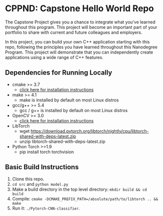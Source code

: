 # CPPND: Capstone Hello World Repo

The Capstone Project gives you a chance to integrate what you've learned throughout this program. This project will become an important part of your portfolio to share with current and future colleagues and employers.

In this project, you can build your own C++ application starting with this repo, following the principles you have learned throughout this Nanodegree Program. This project will demonstrate that you can independently create applications using a wide range of C++ features.

## Dependencies for Running Locally
* cmake >= 3.7
  * [click here for installation instructions](https://cmake.org/install/)
* make >= 4.1 
  * make is installed by default on most Linux distros
* gcc/g++ >= 5.4
  * gcc / g++ is installed by default on most Linux distros
* OpenCV >= 3.0
  * [click here for installation instructions](https://docs.opencv.org/master/d7/d9f/tutorial_linux_install.html)
* LibTorch 
  * wget https://download.pytorch.org/libtorch/nightly/cpu/libtorch-shared-with-deps-latest.zip
  * unzip libtorch-shared-with-deps-latest.zip
* Python Torch >=1.9
  * pip install torch torchvision

## Basic Build Instructions

1. Clone this repo.
2. `cd src` and `python model.py`
3. Make a build directory in the top level directory: `mkdir build && cd build`
4. Compile: `cmake -DCMAKE_PREFIX_PATH=/absolute/path/to/libtorch .. && make`
5. Run it: `./Pytorch-CNN-classifier`.